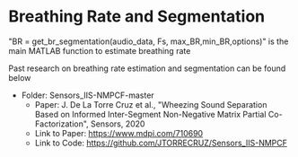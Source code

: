 # Breathing Rate and Segmentation 
"BR = get_br_segmentation(audio_data, Fs, max_BR,min_BR,options)" is the main MATLAB function to estimate breathing rate

Past research on breathing rate estimation and segmentation can be found below
- Folder: Sensors_IIS-NMPCF-master
  - Paper: J. De La Torre Cruz et al., "Wheezing Sound Separation Based on Informed Inter-Segment Non-Negative Matrix Partial Co-Factorization", Sensors, 2020
  - Link to Paper: https://www.mdpi.com/710690
  - Link to Code: https://github.com/JTORRECRUZ/Sensors_IIS-NMPCF
